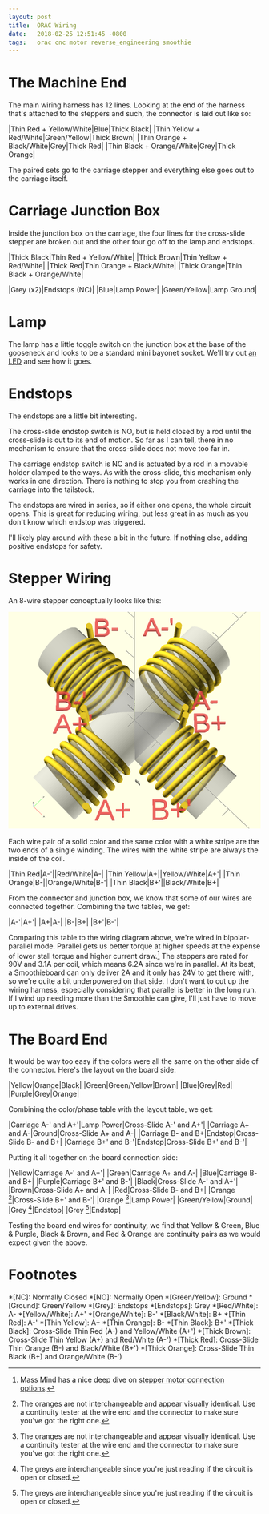 ```yaml
---
layout: post
title:  ORAC Wiring
date:   2018-02-25 12:51:45 -0800
tags:   orac cnc motor reverse_engineering smoothie
---
```

# The Machine End
The main wiring harness has 12 lines.  Looking at the end of the harness that's attached to the steppers and such, the connector is laid out like so:

|Thin Red + Yellow/White|Blue|Thick Black|
|Thin Yellow + Red/White|Green/Yellow|Thick Brown|
|Thin Orange + Black/White|Grey|Thick Red|
|Thin Black + Orange/White|Grey|Thick Orange|

The paired sets go to the carriage stepper and everything else goes out to the carriage itself.

# Carriage Junction Box

Inside the junction box on the carriage, the four lines for the cross-slide stepper are broken out and the other four go off to the lamp and endstops.

|Thick Black|Thin Red + Yellow/White|
|Thick Brown|Thin Yellow + Red/White|
|Thick Red|Thin Orange + Black/White|
|Thick Orange|Thin Black + Orange/White|

|Grey (x2)|Endstops (NC)|
|Blue|Lamp Power|
|Green/Yellow|Lamp Ground|

# Lamp

The lamp has a little toggle switch on the junction box at the base of the gooseneck and looks to be a standard mini bayonet socket.  We'll try out [an LED](http://amzn.to/2BSb3pK) and see how it goes.

# Endstops

The endstops are a little bit interesting.  

The cross-slide endstop switch is NO, but is held closed by a rod until the cross-slide is out to its end of motion.  So far as I can tell, there in no mechanism to ensure that the cross-slide does not move too far in.

The carriage endstop switch is NC and is actuated by a rod in a movable holder clamped to the ways.  As with the cross-slide, this mechanism only works in one direction.  There is nothing to stop you from crashing the carriage into the tailstock.

The endstops are wired in series, so if either one opens, the whole circuit opens.  This is great for reducing wiring, but less great in as much as you don't know which endstop was triggered.

I'll likely play around with these a bit in the future.  If nothing else, adding positive endstops for safety.

# Stepper Wiring

An 8-wire stepper conceptually looks like this:

![8-wire stepper](/assets/8-wire-stepper.png)

Each wire pair of a solid color and the same color with a white stripe are the two ends of a single winding.  The wires with the white stripe are always the inside of the coil.

|Thin Red|A-'||Red/White|A-|
|Thin Yellow|A+||Yellow/White|A+'|
|Thin Orange|B-||Orange/White|B-'|
|Thin Black|B+'||Black/White|B+|

From the connector and junction box, we know that some of our wires are connected together.  Combining the two tables, we get:

|A-'|A+'|
|A+|A-|
|B-|B+|
|B+'|B-'|

Comparing this table to the wiring diagram above, we're wired in bipolar-parallel mode.  Parallel gets us better torque at higher speeds at the expense of lower stall torque and higher current draw.[^1]  The steppers are rated for 90V and 3.1A per coil, which means 6.2A since we're in parallel.  At its best, a Smoothieboard can only deliver 2A and it only has 24V to get there with, so we're quite a bit underpowered on that side.  I don't want to cut up the wiring harness, especially considering that parallel is better in the long run.  If I wind up needing more than the Smoothie can give, I'll just have to move up to external drives.

[^1]: Mass Mind has a nice deep dive on [stepper motor connection options](http://www.massmind.org/Techref/io/stepper/connections.htm).

# The Board End

It would be way too easy if the colors were all the same on the other side of the connector.  Here's the layout on the board side:

|Yellow|Orange|Black|
|Green|Green/Yellow|Brown|
|Blue|Grey|Red|
|Purple|Grey|Orange|

Combining the color/phase table with the layout table, we get:

|Carriage A-' and A+'|Lamp Power|Cross-Slide A-' and A+'|
|Carriage A+ and A-|Ground|Cross-Slide A+ and A-|
|Carriage B- and B+|Endstop|Cross-Slide B- and B+|
|Carriage B+' and B-'|Endstop|Cross-Slide B+' and B-'|

Putting it all together on the board connection side:

|Yellow|Carriage A-' and A+'|
|Green|Carriage A+ and A-|
|Blue|Carriage B- and B+|
|Purple|Carriage B+' and B-'|
|Black|Cross-Slide A-' and A+'|
|Brown|Cross-Slide A+ and A-|
|Red|Cross-Slide B- and B+|
|Orange [^2]|Cross-Slide B+' and B-'|
|Orange [^2]|Lamp Power|
|Green/Yellow|Ground|
|Grey [^3]|Endstop|
|Grey [^3]|Endstop|

Testing the board end wires for continuity, we find that Yellow & Green, Blue & Purple, Black & Brown, and Red & Orange are continuity pairs as we would expect given the above.  

# Footnotes

[^2]: The oranges are not interchangeable and appear visually identical.  Use a continuity tester at the wire end and the connector to make sure you've got the right one.
[^3]: The greys are interchangeable since you're just reading if the circuit is open or closed.

*[NC]: Normally Closed
*[NO]: Normally Open
*[Green/Yellow]: Ground
*[Ground]: Green/Yellow
*[Grey]: Endstops
*[Endstops]: Grey
*[Red/White]: A-
*[Yellow/White]: A+'
*[Orange/White]: B-'
*[Black/White]: B+
*[Thin Red]: A-'
*[Thin Yellow]: A+
*[Thin Orange]: B-
*[Thin Black]: B+'
*[Thick Black]: Cross-Slide Thin Red (A-) and Yellow/White (A+')
*[Thick Brown]: Cross-Slide Thin Yellow (A+) and Red/White (A-')
*[Thick Red]: Cross-Slide Thin Orange (B-) and Black/White (B+')
*[Thick Orange]: Cross-Slide Thin Black (B+) and Orange/White (B-')
